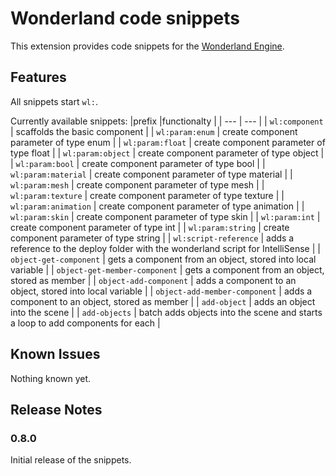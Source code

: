 # Wonderland code snippets

This extension provides code snippets for the [Wonderland Engine](https://wonderlandengine.com/). 

## Features

All snippets start `wl:`. 

Currently available snippets:
|prefix |functionalty  |
| --- | --- | 
| `wl:component` | scaffolds the basic component |
| `wl:param:enum` | create component parameter of type enum |
| `wl:param:float` | create component parameter of type float |
| `wl:param:object` | create component parameter of type object |
| `wl:param:bool` | create component parameter of type bool |
| `wl:param:material` | create component parameter of type material |
| `wl:param:mesh` | create component parameter of type mesh |
| `wl:param:texture` | create component parameter of type texture |
| `wl:param:animation` | create component parameter of type animation |
| `wl:param:skin` | create component parameter of type skin |
| `wl:param:int` | create component parameter of type int |
| `wl:param:string` | create component parameter of type string |
| `wl:script-reference` | adds a reference to the deploy folder with the wonderland script for IntelliSense |
| `object-get-component` | gets a component from an object, stored into local variable |
| `object-get-member-component` | gets a component from an object, stored as member |
| `object-add-component` | adds a component to an object, stored into local variable |
| `object-add-member-component` | adds a component to an object, stored as member |
| `add-object` | adds an object into the scene |
| `add-objects` | batch adds objects into the scene and starts a loop to add components for each |

## Known Issues

Nothing known yet. 

## Release Notes

### 0.8.0

Initial release of the snippets.
